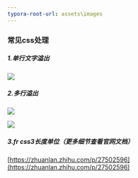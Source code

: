 ```yaml
---
typora-root-url: assets\images
---
```


### 常见css处理

##### 1.单行文字溢出

![](/06.jpg)

##### 2.多行溢出

![](/04.jpg)

![](/05.jpg)

##### 3.fr css3长度单位（更多细节查看官网文档）

[https://zhuanlan.zhihu.com/p/27502596](https://zhuanlan.zhihu.com/p/27502596)

